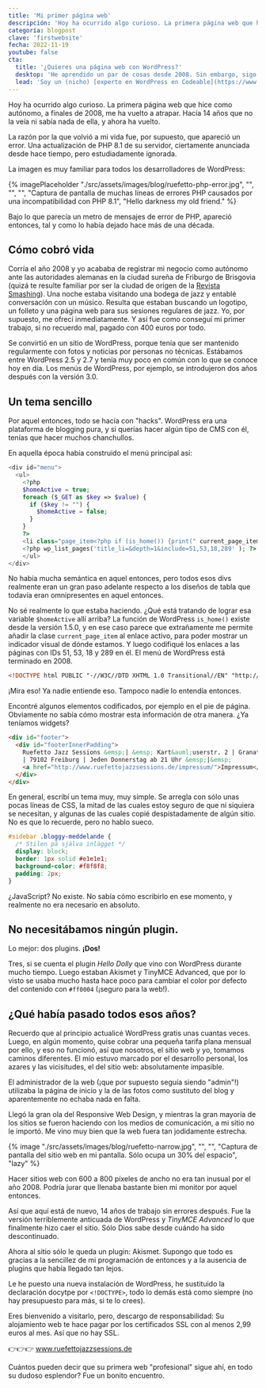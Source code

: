 ```yaml
---
title: 'Mi primer página web'
descripción: 'Hoy ha ocurrido algo curioso. La primera página web que hice como autónoma, a finales de 2008, me ha vuelto a atrapar. Hacía 14 años que no la veía ni sabía nada de ella, y ahora ha vuelto.'
categoría: blogpost
clave: 'firstwebsite'
fecha: 2022-11-19
youtube: false
cta:
  title: '¿Quieres una página web con WordPress?'
  desktop: 'He aprendido un par de cosas desde 2008. Sin embargo, sigo haciendo páginas web que son bastante sencillos y duraderos.'
  lead: 'Soy un (nicho) [experto en WordPress en Codeable](https://www.codeable.io/developers/lene-saile/). Si quieres una página de WordPress hecho a medida, seguro y con buen rendimiento, considera trabajar conmigo.'
---
```


Hoy ha ocurrido algo curioso. La primera página web que hice como autónomo, a finales de 2008, me ha vuelto a atrapar. Hacía 14 años que no la veía ni sabía nada de ella, y ahora ha vuelto.

La razón por la que volvió a mi vida fue, por supuesto, que apareció un error. Una actualización de PHP 8.1 de su servidor, ciertamente anunciada desde hace tiempo, pero estudiadamente ignorada.

La imagen es muy familiar para todos los desarrolladores de WordPress:

{% imagePlaceholder "./src/assets/images/blog/ruefetto-php-error.jpg", "", "", "", "Captura de pantalla de muchas líneas de errores PHP causados por una incompatibilidad con PHP 8.1", "Hello darkness my old friend." %}

Bajo lo que parecía un metro de mensajes de error de PHP, apareció entonces, tal y como lo había dejado hace más de una década.

## Cómo cobró vida

Corría el año 2008 y yo acababa de registrar mi negocio como autónomo ante las autoridades alemanas en la ciudad sureña de Friburgo de Brisgovia (quizá te resulte familiar por ser la ciudad de origen de la [Revista Smashing](https://www.smashingmagazine.com/)). Una noche estaba visitando una bodega de jazz y entablé conversación con un músico. Resulta que estaban buscando un logotipo, un folleto y una página web para sus sesiones regulares de jazz. Yo, por supuesto, me ofrecí inmediatamente. Y así fue como conseguí mi primer trabajo, si no recuerdo mal, pagado con 400 euros por todo.

Se convirtió en un sitio de WordPress, porque tenía que ser mantenido regularmente con fotos y noticias por personas no técnicas. Estábamos entre WordPress 2.5 y 2.7 y tenía muy poco en común con lo que se conoce hoy en día. Los menús de WordPress, por ejemplo, se introdujeron dos años después con la versión 3.0.

## Un tema sencillo

Por aquel entonces, todo se hacía con "hacks". WordPress era una plataforma de blogging pura, y si querías hacer algún tipo de CMS con él, tenías que hacer muchos chanchullos.

En aquella época había construido el menú principal así:

```php
<div id="menu">
  <ul>
    <?php
    $homeActive = true;
    foreach ($_GET as $key => $value) {
      if ($key != "") {
        $homeActive = false;
      }
    }
    ?>
    <li class="page_item<?php if (is_home()) {print(" current_page_item");} ?>"><a href="<?php echo get_option('home'); ?>" title="Home" id="subitemmenu0">Home</a></li>
    <?php wp_list_pages('title_li=&depth=1&include=51,53,18,289' ); ?>
    </ul>
</div>
```

No había mucha semántica en aquel entonces, pero todos esos divs realmente eran un gran paso adelante respecto a los diseños de tabla que todavía eran omnipresentes en aquel entonces.

No sé realmente lo que estaba haciendo. ¿Qué está tratando de lograr esa variable `$homeActive` allí arriba? La función de WordPress `is_home()` existe desde la versión 1.5.0, y en ese caso parece que extrañamente me permite añadir la clase `current_page_item` al enlace activo, para poder mostrar un indicador visual de dónde estamos. Y luego codifiqué los enlaces a las páginas con IDs 51, 53, 18 y 289 en él. El menú de WordPress está terminado en 2008.

```html
<!DOCTYPE html PUBLIC "-//W3C//DTD XHTML 1.0 Transitional//EN" "http://www.w3.org/TR/xhtml1/DTD/xhtml1-transitional.dtd">
```

¡Mira eso! Ya nadie entiende eso. Tampoco nadie lo entendía entonces.

Encontré algunos elementos codificados, por ejemplo en el pie de página. Obviamente no sabía cómo mostrar esta información de otra manera. ¿Ya teníamos widgets?

```html
<div id="footer">
  <div id="footerInnerPadding">
    Ruefetto Jazz Sessions &emsp;| &emsp; Kart&auml;userstr. 2 | Granatg&auml;&szlig;le 3
    | 79102 Freiburg | Jeden Donnerstag ab 21 Uhr &emsp;|&emsp;
    <a href="http://www.ruefettojazzsessions.de/impressum/">Impressum</a>
  </div>
</div>
```

En general, escribí un tema muy, muy simple. Se arregla con sólo unas pocas líneas de CSS, la mitad de las cuales estoy seguro de que ni siquiera se necesitan, y algunas de las cuales copié despistadamente de algún sitio. No es que lo recuerde, pero no hablo sueco.

```css
#sidebar .bloggy-meddelande {
  /* Stilen på själva inlägget */
  display: block;
  border: 1px solid #e1e1e1;
  background-color: #f8f8f8;
  padding: 2px;
}
```

¿JavaScript? No existe. No sabía cómo escribirlo en ese momento, y realmente no era necesario en absoluto.

## No necesitábamos ningún plugin.

Lo mejor: dos plugins. **¡Dos!**

Tres, si se cuenta el plugin _Hello Dolly_ que vino con WordPress durante mucho tiempo. Luego estaban Akismet y TinyMCE Advanced, que por lo visto se usaba mucho hasta hace poco para cambiar el color por defecto del contenido con `#ff0004` (¡seguro para la web!).

## ¿Qué había pasado todos esos años?

Recuerdo que al principio actualicé WordPress gratis unas cuantas veces. Luego, en algún momento, quise cobrar una pequeña tarifa plana mensual por ello, y eso no funcionó, así que nosotros, el sitio web y yo, tomamos caminos diferentes. El mío estuvo marcado por el desarrollo personal, los azares y las vicisitudes, el del sitio web: absolutamente impasible.

El administrador de la web (¡que por supuesto seguía siendo "admin"!) utilizaba la página de inicio y la de las fotos como sustituto del blog y aparentemente no echaba nada en falta.

Llegó la gran ola del Responsive Web Design, y mientras la gran mayoría de los sitios se fueron haciendo con los medios de comunicación, a mi sitio no le importó. Me vino muy bien que la web fuera tan jodidamente estrecha.

{% image "./src/assets/images/blog/ruefetto-narrow.jpg", "", "", "Captura de pantalla del sitio web en mi pantalla. Sólo ocupa un 30% del espacio", "lazy" %}

Hacer sitios web con 600 a 800 píxeles de ancho no era tan inusual por el año 2008. Podría jurar que llenaba bastante bien mi monitor por aquel entonces.

Así que aquí está de nuevo, 14 años de trabajo sin errores después. Fue la versión terriblemente anticuada de WordPress y _TinyMCE Advanced_ lo que finalmente hizo caer el sitio. Sólo Dios sabe desde cuándo ha sido descontinuado.

Ahora al sitio sólo le queda un plugin: Akismet. Supongo que todo es gracias a la sencillez de mi programación de entonces y a la ausencia de plugins que había llegado tan lejos.

Le he puesto una nueva instalación de WordPress, he sustituido la declaración docytpe por `<!DOCTYPE>`, todo lo demás está como siempre (no hay presupuesto para más, si te lo crees).

Eres bienvenido a visitarlo, pero, descargo de responsabilidad: Su alojamiento web te hace pagar por los certificados SSL con al menos 2,99 euros al mes. Así que no hay SSL.

👉👉👉 www.ruefettojazzsessions.de

Cuántos pueden decir que su primera web "profesional" sigue ahí, en todo su dudoso esplendor? Fue un bonito encuentro.
